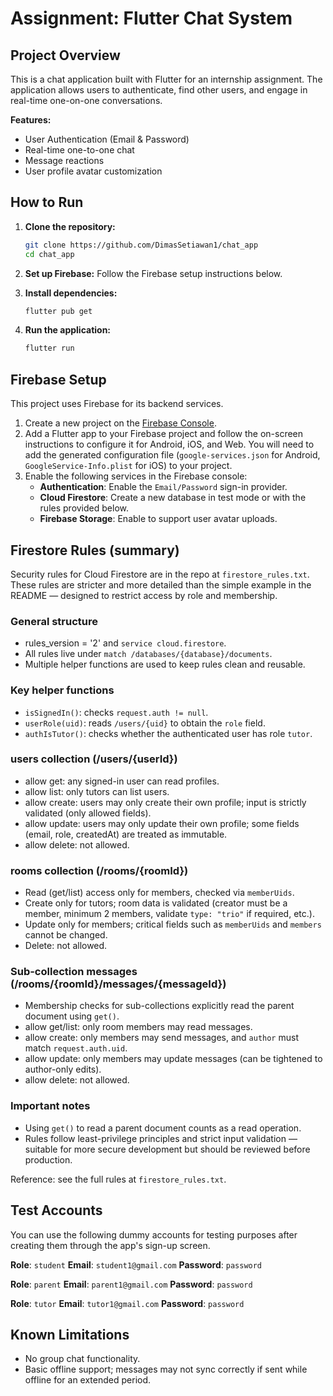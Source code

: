 # Assignment: Flutter Chat System

## Project Overview

This is a chat application built with Flutter for an internship assignment. The application allows users to authenticate, find other users, and engage in real-time one-on-one conversations.

**Features:**
- User Authentication (Email & Password)
- Real-time one-to-one chat
- Message reactions
- User profile avatar customization

## How to Run

1.  **Clone the repository:**
    ```bash
    git clone https://github.com/DimasSetiawan1/chat_app
    cd chat_app
    ```

2.  **Set up Firebase:**
    Follow the Firebase setup instructions below.

3.  **Install dependencies:**
    ```bash
    flutter pub get
    ```

4.  **Run the application:**
    ```bash
    flutter run
    ```

## Firebase Setup

This project uses Firebase for its backend services.

1.  Create a new project on the [Firebase Console](https://console.firebase.google.com/).
2.  Add a Flutter app to your Firebase project and follow the on-screen instructions to configure it for Android, iOS, and Web. You will need to add the generated configuration file (`google-services.json` for Android, `GoogleService-Info.plist` for iOS) to your project.
3.  Enable the following services in the Firebase console:
    - **Authentication**: Enable the `Email/Password` sign-in provider.
    - **Cloud Firestore**: Create a new database in test mode or with the rules provided below.
    - **Firebase Storage**: Enable to support user avatar uploads.

## Firestore Rules (summary)

Security rules for Cloud Firestore are in the repo at `firestore_rules.txt`. These rules are stricter and more detailed than the simple example in the README — designed to restrict access by role and membership.

### General structure
- rules_version = '2' and `service cloud.firestore`.
- All rules live under `match /databases/{database}/documents`.
- Multiple helper functions are used to keep rules clean and reusable.

### Key helper functions
- `isSignedIn()`: checks `request.auth != null`.
- `userRole(uid)`: reads `/users/{uid}` to obtain the `role` field.
- `authIsTutor()`: checks whether the authenticated user has role `tutor`.

### users collection (/users/{userId})
- allow get: any signed-in user can read profiles.
- allow list: only tutors can list users.
- allow create: users may only create their own profile; input is strictly validated (only allowed fields).
- allow update: users may only update their own profile; some fields (email, role, createdAt) are treated as immutable.
- allow delete: not allowed.

### rooms collection (/rooms/{roomId})
- Read (get/list) access only for members, checked via `memberUids`.
- Create only for tutors; room data is validated (creator must be a member, minimum 2 members, validate `type: "trio"` if required, etc.).
- Update only for members; critical fields such as `memberUids` and `members` cannot be changed.
- Delete: not allowed.

### Sub-collection messages (/rooms/{roomId}/messages/{messageId})
- Membership checks for sub-collections explicitly read the parent document using `get()`.
- allow get/list: only room members may read messages.
- allow create: only members may send messages, and `author` must match `request.auth.uid`.
- allow update: only members may update messages (can be tightened to author-only edits).
- allow delete: not allowed.

### Important notes
- Using `get()` to read a parent document counts as a read operation.
- Rules follow least-privilege principles and strict input validation — suitable for more secure development but should be reviewed before production.

Reference: see the full rules at `firestore_rules.txt`.

## Test Accounts

You can use the following dummy accounts for testing purposes after creating them through the app's sign-up screen.

   **Role**: `student`
   **Email**: `student1@gmail.com`
  **Password**: `password`

   **Role**: `parent`
   **Email**: `parent1@gmail.com`
   **Password**: `password`

   **Role**: `tutor`
   **Email**: `tutor1@gmail.com`
   **Password**: `password`

## Known Limitations

-   No group chat functionality.
-   Basic offline support; messages may not sync correctly if sent while offline for an extended period.
